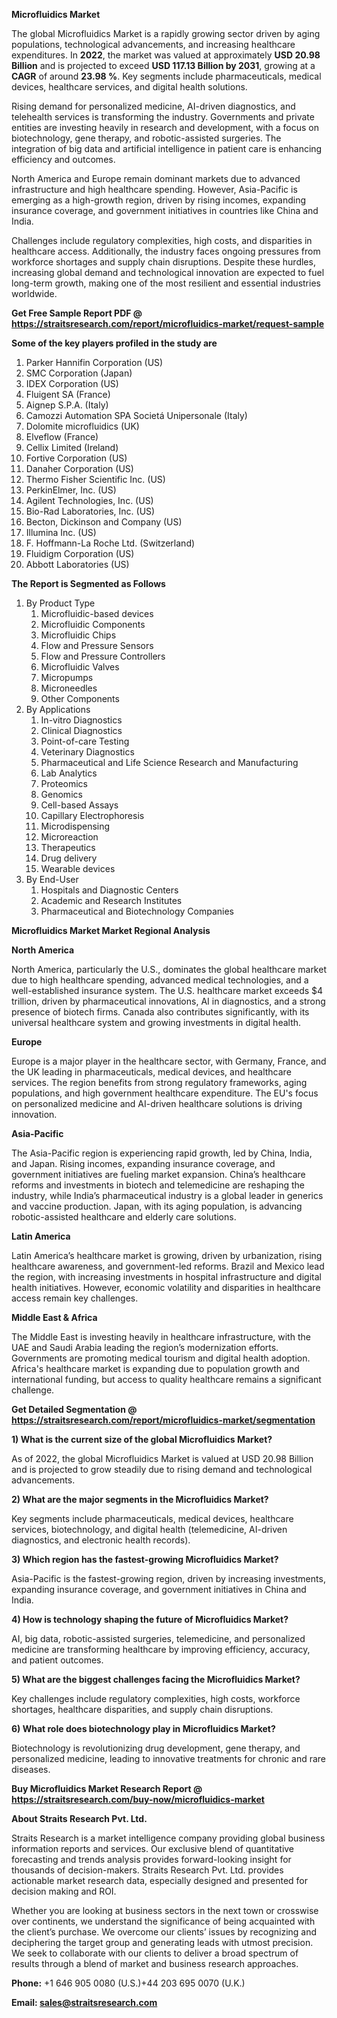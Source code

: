 <p><strong>Microfluidics Market</strong></p>
<p>The global Microfluidics Market is a rapidly growing sector driven by aging populations, technological advancements, and increasing healthcare expenditures. In <strong>2022</strong>, the market was valued at approximately <strong>USD 20.98 Billion</strong> and is projected to exceed <strong>USD 117.13 Billion</strong><strong> by 2031</strong>, growing at a <strong>CAGR</strong> of around <strong>23.98 %</strong>. Key segments include pharmaceuticals, medical devices, healthcare services, and digital health solutions.</p>
<p>Rising demand for personalized medicine, AI-driven diagnostics, and telehealth services is transforming the industry. Governments and private entities are investing heavily in research and development, with a focus on biotechnology, gene therapy, and robotic-assisted surgeries. The integration of big data and artificial intelligence in patient care is enhancing efficiency and outcomes.</p>
<p>North America and Europe remain dominant markets due to advanced infrastructure and high healthcare spending. However, Asia-Pacific is emerging as a high-growth region, driven by rising incomes, expanding insurance coverage, and government initiatives in countries like China and India.</p>
<p>Challenges include regulatory complexities, high costs, and disparities in healthcare access. Additionally, the industry faces ongoing pressures from workforce shortages and supply chain disruptions. Despite these hurdles, increasing global demand and technological innovation are expected to fuel long-term growth, making one of the most resilient and essential industries worldwide.</p>
<p><strong>Get Free Sample Report PDF @ <a href=https://straitsresearch.com/report/microfluidics-market/request-sample>https://straitsresearch.com/report/microfluidics-market/request-sample</a></strong></p>
<div><strong>Some of the key players profiled in the study are</strong></div>
<p><ol>
<li>Parker Hannifin Corporation (US)</li>
<li>SMC Corporation (Japan)</li>
<li>IDEX Corporation (US)</li>
<li>Fluigent SA (France)</li>
<li>Aignep S.P.A. (Italy)</li>
<li>Camozzi Automation SPA Societ&aacute; Unipersonale (Italy)</li>
<li>Dolomite microfluidics (UK)</li>
<li>Elveflow (France)</li>
<li>Cellix Limited (Ireland)</li>
<li>Fortive Corporation (US)</li>
<li>Danaher Corporation (US)</li>
<li>Thermo Fisher Scientific Inc. (US)</li>
<li>PerkinElmer, Inc. (US)</li>
<li>Agilent Technologies, Inc. (US)</li>
<li>Bio-Rad Laboratories, Inc. (US)</li>
<li>Becton, Dickinson and Company (US)</li>
<li>Illumina Inc. (US)</li>
<li>F. Hoffmann-La Roche Ltd. (Switzerland)</li>
<li>Fluidigm Corporation (US)</li>
<li>Abbott Laboratories (US)</li>
</ol></p>
<p><strong>The Report is Segmented as Follows</strong></p>
<p><ol>
<li>By Product Type
<ol>
<li>Microfluidic-based devices</li>
<li>Microfluidic Components</li>
<li>Microfluidic Chips</li>
<li>Flow and Pressure Sensors</li>
<li>Flow and Pressure Controllers</li>
<li>Microfluidic Valves</li>
<li>Micropumps</li>
<li>Microneedles</li>
<li>Other Components</li>
</ol>
</li>
<li>By Applications
<ol>
<li>In-vitro Diagnostics</li>
<li>Clinical Diagnostics</li>
<li>Point-of-care Testing</li>
<li>Veterinary Diagnostics</li>
<li>Pharmaceutical and Life Science Research and Manufacturing</li>
<li>Lab Analytics</li>
<li>Proteomics</li>
<li>Genomics</li>
<li>Cell-based Assays</li>
<li>Capillary Electrophoresis</li>
<li>Microdispensing</li>
<li>Microreaction</li>
<li>Therapeutics</li>
<li>Drug delivery</li>
<li>Wearable devices</li>
</ol>
</li>
<li>By End-User
<ol>
<li>Hospitals and Diagnostic Centers</li>
<li>Academic and Research Institutes</li>
<li>Pharmaceutical and Biotechnology Companies</li>
</ol>
</li>
</ol></p>
<p><strong>Microfluidics Market Market Regional Analysis</strong></p>
<p><strong>North America</strong></p>
<p>North America, particularly the U.S., dominates the global healthcare market due to high healthcare spending, advanced medical technologies, and a well-established insurance system. The U.S. healthcare market exceeds $4 trillion, driven by pharmaceutical innovations, AI in diagnostics, and a strong presence of biotech firms. Canada also contributes significantly, with its universal healthcare system and growing investments in digital health.</p>
<p><strong>Europe</strong></p>
<p>Europe is a major player in the healthcare sector, with Germany, France, and the UK leading in pharmaceuticals, medical devices, and healthcare services. The region benefits from strong regulatory frameworks, aging populations, and high government healthcare expenditure. The EU's focus on personalized medicine and AI-driven healthcare solutions is driving innovation.</p>
<p><strong>Asia-Pacific</strong></p>
<p>The Asia-Pacific region is experiencing rapid growth, led by China, India, and Japan. Rising incomes, expanding insurance coverage, and government initiatives are fueling market expansion. China&rsquo;s healthcare reforms and investments in biotech and telemedicine are reshaping the industry, while India&rsquo;s pharmaceutical industry is a global leader in generics and vaccine production. Japan, with its aging population, is advancing robotic-assisted healthcare and elderly care solutions.</p>
<p><strong>Latin America</strong></p>
<p>Latin America&rsquo;s healthcare market is growing, driven by urbanization, rising healthcare awareness, and government-led reforms. Brazil and Mexico lead the region, with increasing investments in hospital infrastructure and digital health initiatives. However, economic volatility and disparities in healthcare access remain key challenges.</p>
<p><strong>Middle East &amp; Africa</strong></p>
<p>The Middle East is investing heavily in healthcare infrastructure, with the UAE and Saudi Arabia leading the region&rsquo;s modernization efforts. Governments are promoting medical tourism and digital health adoption. Africa's healthcare market is expanding due to population growth and international funding, but access to quality healthcare remains a significant challenge.</p>
<p><strong>Get Detailed Segmentation @ <a href=https://straitsresearch.com/report/microfluidics-market/segmentation>https://straitsresearch.com/report/microfluidics-market/segmentation</a></strong></p>
<p><strong>1) What is the current size of the global Microfluidics Market?</strong></p>
<p>As of 2022, the global Microfluidics Market is valued at USD 20.98 Billion and is projected to grow steadily due to rising demand and technological advancements.</p>
<p><strong>2) What are the major segments in the Microfluidics Market?</strong></p>
<p>Key segments include pharmaceuticals, medical devices, healthcare services, biotechnology, and digital health (telemedicine, AI-driven diagnostics, and electronic health records).</p>
<p><strong>3) Which region has the fastest-growing Microfluidics Market?</strong></p>
<p>Asia-Pacific is the fastest-growing region, driven by increasing investments, expanding insurance coverage, and government initiatives in China and India.</p>
<p><strong>4) How is technology shaping the future of Microfluidics Market?</strong></p>
<p>AI, big data, robotic-assisted surgeries, telemedicine, and personalized medicine are transforming healthcare by improving efficiency, accuracy, and patient outcomes.</p>
<p><strong>5) What are the biggest challenges facing the Microfluidics Market?</strong></p>
<p>Key challenges include regulatory complexities, high costs, workforce shortages, healthcare disparities, and supply chain disruptions.</p>
<p><strong>6) What role does biotechnology play in Microfluidics Market?</strong></p>
<p>Biotechnology is revolutionizing drug development, gene therapy, and personalized medicine, leading to innovative treatments for chronic and rare diseases.</p>
<p><strong>Buy Microfluidics Market Research Report @ <a href=https://straitsresearch.com/buy-now/microfluidics-market>https://straitsresearch.com/buy-now/microfluidics-market</a></strong></p>
<p><strong>About Straits Research Pvt. Ltd.</strong></p>
<p>Straits Research is a market intelligence company providing global business information reports and services. Our exclusive blend of quantitative forecasting and trends analysis provides forward-looking insight for thousands of decision-makers. Straits Research Pvt. Ltd. provides actionable market research data, especially designed and presented for decision making and ROI.</p>
<p>Whether you are looking at business sectors in the next town or crosswise over continents, we understand the significance of being acquainted with the client&rsquo;s purchase. We overcome our clients&rsquo; issues by recognizing and deciphering the target group and generating leads with utmost precision. We seek to collaborate with our clients to deliver a broad spectrum of results through a blend of market and business research approaches.</p>
<p><strong><strong>Phone:</strong></strong> +1 646 905 0080 (U.S.)+44 203 695 0070 (U.K.)</p>
<p><strong><strong>Email: </strong></strong><a href=mailto:sales@straitsresearch.com><strong><u><strong>sales@straitsresearch.com</strong></u></strong></a></p>
